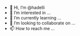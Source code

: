 - 👋 Hi, I’m @hadelli
- 👀 I’m interested in ...
- 🌱 I’m currently learning ...
- 💞️ I’m looking to collaborate on ...
- 📫 How to reach me ...

<!---
hadelli/hadelli is a ✨ special ✨ repository because its `README.md` (this file) appears on your GitHub profile.
You can click the Preview link to take a look at your changes.
--->
